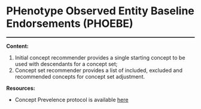 PHenotype Observed Entity  Baseline Endorsements (PHOEBE)
=============

<hr class="w-100" style="border-top: black 1px solid;">

**Content:**<br>
1) Initial concept recommender provides a single starting concept to be used with descendants for a concept set;<br>
2) Concept set recommender provides a list of included, excluded and recommended concepts for concept set adjustment.<br>

**Resources:**<br>
- Concept Prevelence protocol is available <a href="https://github.com/ohdsi-studies/ConceptPrevalence/blob/master/extras/ConceptPrevalenceStudyProtocol_v1.0.docx"
target="_blank">here</a>